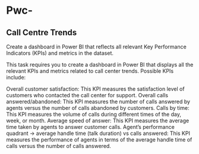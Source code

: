 # Pwc-

## Call Centre Trends

Create a dashboard in Power BI that reflects all relevant Key Performance Indicators (KPIs) and metrics in the dataset.

This task requires you to create a dashboard in Power BI that displays all the relevant KPIs and metrics related to call center trends. Possible KPIs include:

Overall customer satisfaction: This KPI measures the satisfaction level of customers who contacted the call center for support. 
Overall calls answered/abandoned: This KPI measures the number of calls answered by agents versus the number of calls abandoned by customers. 
Calls by time: This KPI measures the volume of calls during different times of the day, week, or month. 
Average speed of answer: This KPI measures the average time taken by agents to answer customer calls. 
Agent’s performance quadrant -> average handle time (talk duration) vs calls answered: This KPI measures the performance of agents in terms of the average handle time of calls versus the number of calls answered.
